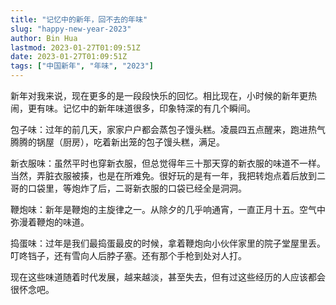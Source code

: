 ```yaml
---
title: "记忆中的新年，回不去的年味"
slug: "happy-new-year-2023"
author: Bin Hua
lastmod: 2023-01-27T01:09:51Z
date: 2023-01-27T01:09:51Z
tags: ["中国新年", "年味", "2023"]
---
```


新年对我来说，现在更多的是一段段快乐的回忆。相比现在，小时候的新年更热闹，更有味。记忆中的新年味道很多，印象特深的有几个瞬间。

包子味：过年的前几天，家家户户都会蒸包子馒头糕。凌晨四五点醒来，跑进热气腾腾的锅屋（厨房），吃着新出笼的包子馒头糕，满足。

新衣服味：虽然平时也穿新衣服，但总觉得年三十那天穿的新衣服的味道不一样。当然，弄脏衣服被揍，也是在所难免。很好玩的是有一年，我把转炮点着后放到二哥的口袋里，等炮炸了后，二哥新衣服的口袋已经全是洞洞。

鞭炮味：新年是鞭炮的主旋律之一。从除夕的几乎响通宵，一直正月十五。空气中弥漫着鞭炮的味道。

捣蛋味：过年是我们最捣蛋最皮的时候，拿着鞭炮向小伙伴家里的院子堂屋里丢。叮咚铛子，还有雪向人后脖子塞。还有那个手枪到处对人打。

现在这些味道随着时代发展，越来越淡，甚至失去，但有过这些经历的人应该都会很怀念吧。
